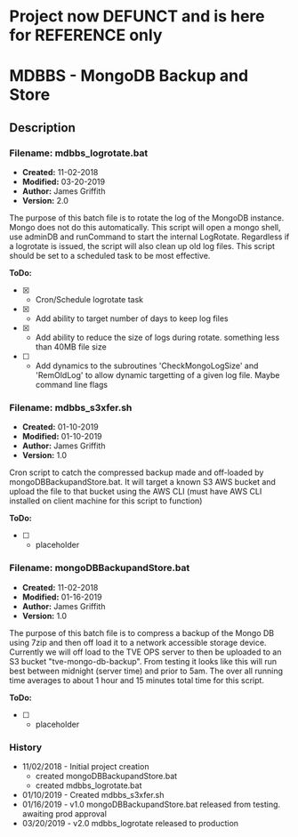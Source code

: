 # Project now DEFUNCT and is here for REFERENCE only


# MDBBS - MongoDB Backup and Store

## Description

### Filename:		mdbbs_logrotate.bat
* __Created:__		11-02-2018
* __Modified:__		03-20-2019
* __Author:__		James Griffith
* __Version:__		2.0

The purpose of this batch file is to rotate the log of the MongoDB instance. Mongo does not do this automatically. This script will open a mongo shell, use adminDB and runCommand to start the internal LogRotate. Regardless if a logrotate is issued, the script will also clean up old log files. This script should be set to a scheduled task to be most effective.

__ToDo:__
- [X] * Cron/Schedule logrotate task
- [X] * Add ability to target number of days to keep log files
- [X] * Add ability to reduce the size of logs during rotate. something less than 40MB file size
- [ ] * Add dynamics to the subroutines 'CheckMongoLogSize' and 'RemOldLog' to allow dynamic targetting of a given log file. Maybe command line flags




### Filename:		mdbbs_s3xfer.sh
* __Created:__		01-10-2019
* __Modified:__		01-10-2019
* __Author:__		James Griffith
* __Version:__ 		1.0

Cron script to catch the compressed backup made and off-loaded by mongoDBBackupandStore.bat. It will target a known S3 AWS bucket and upload the file to that bucket using the AWS CLI (must have AWS CLI installed on client machine for this script to function)

__ToDo:__
- [ ] * placeholder




### Filename:		mongoDBBackupandStore.bat
* __Created:__		11-02-2018
* __Modified:__		01-16-2019
* __Author:__		James Griffith
* __Version:__		1.0

The purpose of this batch file is to compress a backup of the Mongo DB using 7zip and then off load it to a network accessible storage device. Currently we will off load to the TVE OPS server to then be uploaded to an S3 bucket "tve-mongo-db-backup". From testing it looks like this will run best between midnight (server time) and prior to 5am. The over all running time averages to about 1 hour and 15 minutes total time for this script.

__ToDo:__
- [ ] * placeholder



### History

* 11/02/2018 - Initial project creation
	* created mongoDBBackupandStore.bat
	* created mdbbs_logrotate.bat
* 01/10/2019 - Created mdbbs_s3xfer.sh
* 01/16/2019 - v1.0 mongoDBBackupandStore.bat released from testing. awaiting prod approval
* 03/20/2019 - v2.0 mdbbs_logrotate released to production
